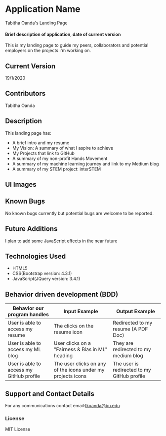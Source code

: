 # Application Name
Tabitha Oanda's Landing Page

#### Brief description of application, date of current version
This is my landing page to guide my peers, collaborators and potential employers on the projects I'm working on.

## Current Version
19/1/2020

## Contributors
Tabitha Oanda

## Description

This landing page has:
- A brief intro and my resume
- My Vision: A summary of what I aspire to achieve
- My Projects that link to GitHub
- A summary of my non-profit Hands Movement
- A summary of my machine learning journey and link to my Medium blog
- A summary of my STEM project: interSTEM

## UI Images

## Known Bugs

No known bugs currently but potential bugs are welcome to be reported.

## Future Additions

I plan to add some JavaScript effects in the near future

## Technologies Used

-   HTML5
-   CSS(Bootstrap version: 4.3.1)
-   JavaScript(JQuery version: 3.4.1)

## Behavior driven development (BDD)
 Behavior our program handles  | Input Example | Output Example |
 | ----------------------------- | ------------- | -------------  |
 | User is able to access my resume | The clicks on the resume icon| Redirected to my resume (A PDF Doc)|
 | User is able to access my ML blog |User clicks on a "Fairness & Bias in ML" heading | They are redirected to my medium blog |
 | User is able to access my GitHub profile | The user clicks on any of the icons under my projects icons | The user is redirected to my GitHub profile|

## Support and Contact Details

For any communications contact
email:tkoanda@bu.edu


### License

MIT License


